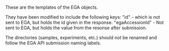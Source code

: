 These are the templates of the EGA objects.

They have been modified to include the following keys:
"id" - which is not sent to EGA, but holds the id given in the response.
"egaAccessionId" - Not sent to EGA, but holds the value from the resonse after submission.

The directories (samples, experiments, etc.) should not be renamed and follow the EGA API submission naming labels.